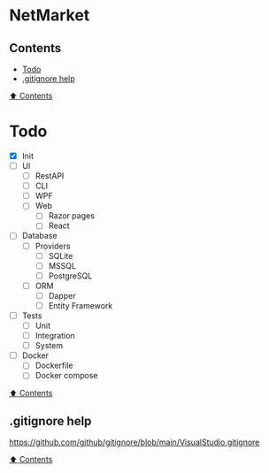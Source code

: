 # NetMarket

## Contents

- [Todo](#todo)
- [.gitignore help](#gitignore-help)

[:arrow_up: Contents](#contents)

# Todo

- [X] Init
- [ ] UI
  - [ ] RestAPI
  - [ ] CLI
  - [ ] WPF
  - [ ] Web
    - [ ] Razor pages
    - [ ] React
- [ ] Database
  - [ ] Providers
    - [ ] SQLite
    - [ ] MSSQL
    - [ ] PostgreSQL
  - [ ] ORM
    - [ ] Dapper
    - [ ] Entity Framework
- [ ] Tests
  - [ ] Unit
  - [ ] Integration
  - [ ] System
- [ ] Docker
  - [ ] Dockerfile
  - [ ] Docker compose

[:arrow_up: Contents](#contents)

## .gitignore help

https://github.com/github/gitignore/blob/main/VisualStudio.gitignore

[:arrow_up: Contents](#contents)

